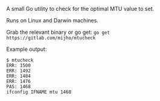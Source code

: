 A small Go utility to check for the optimal MTU value to set.

Runs on Linux and Darwin machines.

Grab the relevant binary or go get:
`go get https://gitlab.com/mijho/mtucheck`

Example output:
```
$ mtucheck
ERR: 1500
ERR: 1492
ERR: 1484
ERR: 1476
PAS: 1468
ifconfig IFNAME mtu 1468
```
